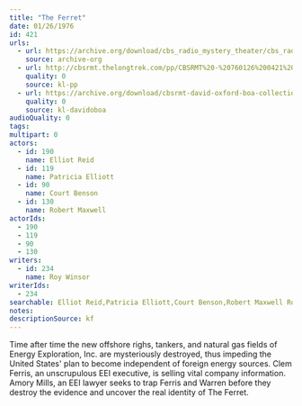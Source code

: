 ```yaml
---
title: "The Ferret"
date: 01/26/1976
id: 421
urls: 
  - url: https://archive.org/download/cbs_radio_mystery_theater/cbs_radio_mystery_theater-0401-0450.zip/cbs_radio_mystery_theater-0401-0450%2Fcbsrmt_0421_the_ferret.mp3
    source: archive-org
  - url: http://cbsrmt.thelongtrek.com/pp/CBSRMT%20-%20760126%200421%20The%20Ferret_pp.mp3
    quality: 0
    source: kl-pp
  - url: https://archive.org/download/cbsrmt-david-oxford-boa-collection/CBSRMT-760126-0421-The-Ferret-(128-44)_WBBM-JE-{BoA}.mp3
    quality: 0
    source: kl-davidoboa
audioQuality: 0
tags: 
multipart: 0
actors:  
  - id: 190
    name: Elliot Reid  
  - id: 119
    name: Patricia Elliott  
  - id: 90
    name: Court Benson  
  - id: 130
    name: Robert Maxwell
actorIds:  
  - 190  
  - 119  
  - 90  
  - 130
writers:  
  - id: 234
    name: Roy Winsor
writerIds:  
  - 234
searchable: Elliot Reid,Patricia Elliott,Court Benson,Robert Maxwell Roy Winsor
notes: 
descriptionSource: kf
---
```

Time after time the new offshore righs, tankers, and natural gas fields of Energy Exploration, Inc. are mysteriously destroyed, thus impeding the United States' plan to become independent of foreign energy sources. Clem Ferris, an unscrupulous EEI executive, is selling vital company information. Amory Mills, an EEI lawyer seeks to trap Ferris and Warren before they destroy the evidence and uncover the real identity of The Ferret.